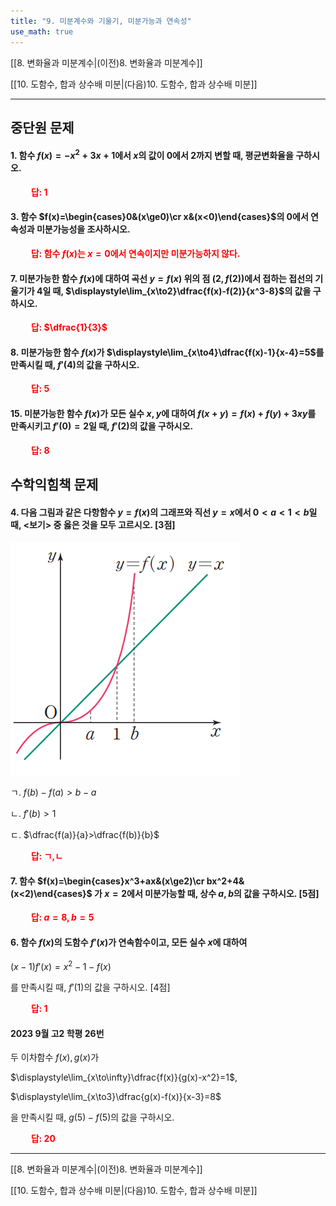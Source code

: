 ```yaml
---
title: "9. 미분계수와 기울기, 미분가능과 연속성"
use_math: true
---
```

[[8. 변화율과 미분계수|(이전)8. 변화율과 미분계수]]

[[10. 도함수, 합과 상수배 미분|(다음)10. 도함수, 합과 상수배 미분]]

***
## 중단원 문제

#### 1. 함수 $f(x)=-x^2+3x+1$에서 $x$의 값이 0에서 2까지 변할 때, 평균변화율을 구하시오.

**<span style="color: red;">$\qquad$답: $1$</span>**

#### 3. 함수 $f(x)=\begin{cases}0&(x\ge0)\cr x&(x<0)\end{cases}$의 0에서 연속성과 미분가능성을 조사하시오.

**<span style="color: red;">$\qquad$답: 함수 $f(x)$는 $x=0$에서 연속이지만 미분가능하지 않다.</span>**

#### 7. 미분가능한 함수 $f(x)$에 대하여 곡선 $y=f(x)$ 위의 점 $(2, f(2))$에서 접하는 접선의 기울기가 4일 때, $\displaystyle\lim_{x\to2}\dfrac{f(x)-f(2)}{x^3-8}$의 값을 구하시오.

**<span style="color: red;">$\qquad$답: $\dfrac{1}{3}$</span>**

#### 8. 미분가능한 함수 $f(x)$가 $\displaystyle\lim_{x\to4}\dfrac{f(x)-1}{x-4}=5$를 만족시킬 때, $f'(4)$의 값을 구하시오.

**<span style="color: red;">$\qquad$답: $5$</span>**

#### 15. 미분가능한 함수 $f(x)$가 모든 실수 $x, y$에 대하여 $f(x+y)=f(x)+f(y)+3xy$를 만족시키고 $f'(0)=2$일 때, $f'(2)$의 값을 구하시오.

**<span style="color: red;">$\qquad$답: $8$</span>**

## 수학익힘책 문제

#### 4. 다음 그림과 같은 다항함수 $y=f(x)$의 그래프와 직선 $y=x$에서 $0<a<1<b$일 때, $<$보기$>$ 중 옳은 것을 모두 고르시오. [3점]

<img src="/assets/two cs/수익 (4).png"/>

ㄱ. $f(b)-f(a)>b-a$

ㄴ. $f'(b)>1$

ㄷ. $\dfrac{f(a)}{a}>\dfrac{f(b)}{b}$

**<span style="color: red;">$\qquad$답: ㄱ,ㄴ</span>**


#### 7. 함수 $f(x)=\begin{cases}x^3+ax&(x\ge2)\cr bx^2+4&(x<2)\end{cases}$ 가 $x=2$에서 미분가능할 때, 상수 $a, b$의 값을 구하시오. [5점]

**<span style="color: red;">$\qquad$답: $a=8, b=5$</span>**

#### 6. 함수 $f(x)$의 도함수 $f'(x)$가 연속함수이고, 모든 실수 $x$에 대하여

$(x-1)f'(x)=x^2-1-f(x)$

를 만족시킬 때, $f'(1)$의 값을 구하시오. [4점]

**<span style="color: red;">$\qquad$답: $1$</span>**

#### 2023 9월 고2 학평 26번

두 이차함수 $f(x), g(x)$가

$\displaystyle\lim_{x\to\infty}\dfrac{f(x)}{g(x)-x^2}=1$,

$\displaystyle\lim_{x\to3}\dfrac{g(x)-f(x)}{x-3}=8$

을 만족시킬 때, $g(5)-f(5)$의 값을 구하시오.

**<span style="color: red;">$\qquad$답: $20$</span>**

***

[[8. 변화율과 미분계수|(이전)8. 변화율과 미분계수]]

[[10. 도함수, 합과 상수배 미분|(다음)10. 도함수, 합과 상수배 미분]]